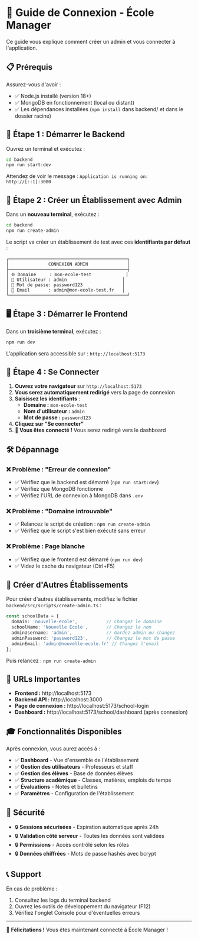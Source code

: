 # 🚀 Guide de Connexion - École Manager

Ce guide vous explique comment créer un admin et vous connecter à l'application.

## 📋 Prérequis

Assurez-vous d'avoir :
- ✅ Node.js installé (version 18+)
- ✅ MongoDB en fonctionnement (local ou distant)
- ✅ Les dépendances installées (`npm install` dans backend/ et dans le dossier racine)

## 🎯 Étape 1 : Démarrer le Backend

Ouvrez un terminal et exécutez :

```bash
cd backend
npm run start:dev
```

Attendez de voir le message : `Application is running on: http://[::1]:3000`

## 🏫 Étape 2 : Créer un Établissement avec Admin

Dans un **nouveau terminal**, exécutez :

```bash
cd backend
npm run create-admin
```

Le script va créer un établissement de test avec ces **identifiants par défaut** :

```
┌─────────────────────────────────────────────┐
│               CONNEXION ADMIN               │
├─────────────────────────────────────────────┤
│ 🌐 Domaine     : mon-ecole-test             │
│ 👤 Utilisateur : admin                     │
│ 🔑 Mot de passe: password123               │
│ 📧 Email       : admin@mon-ecole-test.fr   │
└─────────────────────────────────────────────┘
```

## 🖥️ Étape 3 : Démarrer le Frontend

Dans un **troisième terminal**, exécutez :

```bash
npm run dev
```

L'application sera accessible sur : `http://localhost:5173`

## 🔐 Étape 4 : Se Connecter

1. **Ouvrez votre navigateur** sur `http://localhost:5173`
2. **Vous serez automatiquement redirigé** vers la page de connexion
3. **Saisissez les identifiants** :
   - **Domaine :** `mon-ecole-test`
   - **Nom d'utilisateur :** `admin`
   - **Mot de passe :** `password123`
4. **Cliquez sur "Se connecter"**
5. **🎉 Vous êtes connecté !** Vous serez redirigé vers le dashboard

## 🛠️ Dépannage

### ❌ Problème : "Erreur de connexion"
- ✅ Vérifiez que le backend est démarré (`npm run start:dev`)
- ✅ Vérifiez que MongoDB fonctionne
- ✅ Vérifiez l'URL de connexion à MongoDB dans `.env`

### ❌ Problème : "Domaine introuvable"
- ✅ Relancez le script de création : `npm run create-admin`
- ✅ Vérifiez que le script s'est bien exécuté sans erreur

### ❌ Problème : Page blanche
- ✅ Vérifiez que le frontend est démarré (`npm run dev`)
- ✅ Videz le cache du navigateur (Ctrl+F5)

## 🔄 Créer d'Autres Établissements

Pour créer d'autres établissements, modifiez le fichier `backend/src/scripts/create-admin.ts` :

```typescript
const schoolData = {
  domain: 'nouvelle-ecole',           // Changez le domaine
  schoolName: 'Nouvelle École',       // Changez le nom
  adminUsername: 'admin',             // Gardez admin ou changez
  adminPassword: 'password123',       // Changez le mot de passe
  adminEmail: 'admin@nouvelle-ecole.fr' // Changez l'email
};
```

Puis relancez : `npm run create-admin`

## 📱 URLs Importantes

- **Frontend :** http://localhost:5173
- **Backend API :** http://localhost:3000
- **Page de connexion :** http://localhost:5173/school-login
- **Dashboard :** http://localhost:5173/school/dashboard (après connexion)

## 🎓 Fonctionnalités Disponibles

Après connexion, vous aurez accès à :

- ✅ **Dashboard** - Vue d'ensemble de l'établissement
- ✅ **Gestion des utilisateurs** - Professeurs et staff
- ✅ **Gestion des élèves** - Base de données élèves
- ✅ **Structure académique** - Classes, matières, emplois du temps
- ✅ **Évaluations** - Notes et bulletins
- ✅ **Paramètres** - Configuration de l'établissement

## 🔐 Sécurité

- 🔒 **Sessions sécurisées** - Expiration automatique après 24h
- 🔒 **Validation côté serveur** - Toutes les données sont validées
- 🔒 **Permissions** - Accès contrôlé selon les rôles
- 🔒 **Données chiffrées** - Mots de passe hashés avec bcrypt

## 📞 Support

En cas de problème :
1. Consultez les logs du terminal backend
2. Ouvrez les outils de développement du navigateur (F12)
3. Vérifiez l'onglet Console pour d'éventuelles erreurs

---

🎉 **Félicitations !** Vous êtes maintenant connecté à École Manager ! 